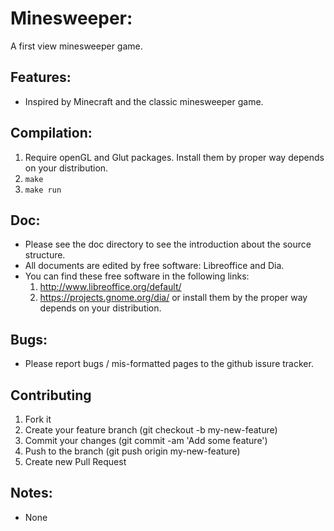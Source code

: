 # Minesweeper:
A first view minesweeper game.

## Features:
* Inspired by Minecraft and the classic minesweeper game.

## Compilation:
1. Require openGL and Glut packages. Install them by proper way depends on your distribution.
2. `make`
3. `make run`

## Doc:
* Please see the doc directory to see the introduction about the source structure.
* All documents are edited by free software: Libreoffice and Dia.
* You can find these free software in the following links:
	1. http://www.libreoffice.org/default/
	2. https://projects.gnome.org/dia/ 
  or install them by the proper way depends on your distribution.

## Bugs:
* Please report bugs / mis-formatted pages to the github issure tracker.

## Contributing
1. Fork it
2. Create your feature branch (git checkout -b my-new-feature)
3. Commit your changes (git commit -am 'Add some feature')
4. Push to the branch (git push origin my-new-feature)
5. Create new Pull Request

## Notes:
* None
